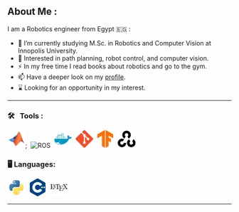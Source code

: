 

<!-- <p align="center"><a href="https://www.linkedin.com/in/kakbar"><img src="https://img.shields.io/badge/LinkedIn-blue?style=for-the-badge&logo=linkedin&logoColor=white" alt="LinkedIn Badge"></a>


<p align="center"><img src="https://komarev.com/ghpvc/?username=kakbar&style=flat-square&color=blue" alt=""></p>

<h1 align="center">hey there <img src="https://media.giphy.com/media/hvRJCLFzcasrR4ia7z/giphy.gif" width="40"></h1> -->



## About Me :

I am a Robotics engineer from Egypt :egypt: :

- 🔭 I’m currently studying M.Sc. in Robotics and Computer Vision at Innopolis University.
- 🌱 Interested in path planning, robot control, and computer vision.
- ⚡ In my free time I read books about robotics and go to the gym.
- 📫 Have a deeper look on my [profile](https://ahmed-mohsen-7.github.io/).
- :hourglass: Looking for an opportunity in my interest.
---

### 🛠 &nbsp; Tools :

<p>
<img src="https://github.com/devicons/devicon/blob/master/icons/matlab/matlab-original.svg"  alt="Matlab" width="40" height="40"/>;&nbsp;
<img src="https://upload.wikimedia.org/wikipedia/commons/b/bb/Ros_logo.svg"  alt="ROS" width="40" height="40"/>&nbsp;
<img src="https://github.com/devicons/devicon/blob/master/icons/docker/docker-plain.svg"  alt="Docker" width="40" height="40"/>&nbsp;
<img src="https://github.com/devicons/devicon/blob/master/icons/git/git-plain.svg"  alt="Git" width="40" height="40"/>&nbsp;
<img src="https://github.com/devicons/devicon/blob/master/icons/tensorflow/tensorflow-original.svg"  alt="Tensorflow" width="40" height="40"/>&nbsp;
<img src="https://github.com/devicons/devicon/blob/master/icons/opencv/opencv-plain.svg"  alt="Opencv" width="40" height="40"/>&nbsp;

</p>


### :desktop_computer: Languages:
<p>
<img src="https://github.com/devicons/devicon/blob/master/icons/python/python-original.svg"  alt="Python" width="40" height="40"/>&nbsp;
<img src="https://github.com/devicons/devicon/blob/master/icons/cplusplus/cplusplus-plain.svg"  alt="Cpp" width="40" height="40"/>&nbsp;
<img src="https://github.com/devicons/devicon/blob/master/icons/latex/latex-original.svg"  alt="Latex" width="40" height="40"/>&nbsp;

</p>

<!-- <img src="https://github.com/devicons/devicon/blob/master/icons/materialui/materialui-original.svg" title="Material UI" alt="Material UI" width="40" height="40"/>&nbsp;
<img src="https://github.com/devicons/devicon/blob/master/icons/flutter/flutter-original.svg" title="Flutter" alt="Flutter" width="40" height="40"/>&nbsp;
<img src="https://github.com/devicons/devicon/blob/master/icons/redux/redux-original.svg" title="Redux" alt="Redux " width="40" height="40"/>&nbsp;
<img src="https://github.com/devicons/devicon/blob/master/icons/css3/css3-plain-wordmark.svg"  title="CSS3" alt="CSS" width="40" height="40"/>&nbsp;
<img src="https://github.com/devicons/devicon/blob/master/icons/html5/html5-original.svg" title="HTML5" alt="HTML" width="40" height="40"/>&nbsp;
<img src="https://github.com/devicons/devicon/blob/master/icons/javascript/javascript-original.svg" title="JavaScript" alt="JavaScript" width="40" height="40"/>&nbsp;
<img src="https://github.com/devicons/devicon/blob/master/icons/firebase/firebase-plain-wordmark.svg" title="Firebase" alt="Firebase" width="40" height="40"/>&nbsp;
<img src="https://github.com/devicons/devicon/blob/master/icons/gatsby/gatsby-original.svg" title="Gatsby"  alt="Gatsby" width="40" height="40"/>&nbsp;
<img src="https://github.com/devicons/devicon/blob/master/icons/mysql/mysql-original-wordmark.svg" title="MySQL"  alt="MySQL" width="40" height="40"/>&nbsp;
<img src="https://github.com/devicons/devicon/blob/master/icons/nodejs/nodejs-original-wordmark.svg" title="NodeJS" alt="NodeJS" width="40" height="40"/>&nbsp;
<img src="https://github.com/devicons/devicon/blob/master/icons/amazonwebservices/amazonwebservices-plain-wordmark.svg" title="AWS" alt="AWS" width="40" height="40"/>&nbsp;
<img src="https://www.vectorlogo.zone/logos/getpostman/getpostman-icon.svg" title="Postman"  alt="Postman" width="40" height="40"/>&nbsp;
<img src="https://github.com/devicons/devicon/blob/master/icons/git/git-original-wordmark.svg" title="Git" **alt="Git" width="40" height="40"/>&nbsp; -->


---



